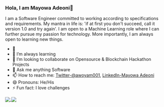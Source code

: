 ### Hola, I am Mayowa Adeoni👋
I am a Software Engineer  committed to working according to specifications and requirements. My mantra in life is: 'if at first you don't succeed, call it version 1.0 and try again'. I am open to a Machine Learning role where I can further pursue my passion for technology. More importantly, I am always open to learning new things.

- 🔭 
- 🌱 I’m always learning 
- 👯 I’m looking to collaborate on Opensource & Blockchain Hackathon Projects
- 💬 Ask me anything Software  
- 📫 How to reach me: [Twitter-@awoyam001](https://twitter.com/awoyam001), [LinkedIn-Mayowa Adeoni](https://www.linkedin.com/in/mayowa-adeoni-9a28a5108)
- 😄 Pronouns: He/His
- ⚡ Fun fact: I love challenges




<a href="https://github.com/pope001/github-readme-stats">
  <img align="center" src="https://github-readme-stats.vercel.app/api?username=pope001&repo=github-readme-stats&show_icons=true&theme=radical" />
</a>
<a href="https://github.com/pope001
)">
  <img align="center" src="https://github-readme-stats.vercel.app/api/top-langs/?username=pope001&layout=compact" />
</a>



<!--
![enter image description here](https://github-readme-stats.vercel.app/api?username=pope001&show_icons=true&theme=radical&repo=github-readme-stats)

![enter image description here](https://github-readme-stats.vercel.app/api/top-langs/?username=pope001&layout=compact)

**POPE001/pope001** is a ✨ _special_ ✨ repository because its `README.md` (this file) appears on your GitHub profile.
https://github-readme-stats.vercel.app/api/top-langs/?username=pope001
Here are some ideas to get you started:- 🤔 I’m looking for help with ...


-->
